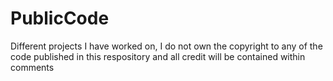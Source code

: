 # PublicCode
Different projects I have worked on, I do not own the copyright to any of the code published in this respository and all credit will be contained within comments
